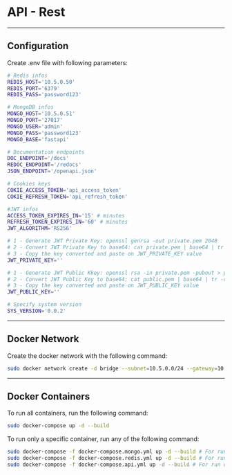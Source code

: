 # API - Rest
___
## Configuration
Create .env file with following parameters:
```bash
# Redis infos
REDIS_HOST='10.5.0.50'
REDIS_PORT='6379'
REDIS_PASS='password123'

# MongoDB infos
MONGO_HOST='10.5.0.51'
MONGO_PORT='27017'
MONGO_USER='admin'
MONGO_PASS='password123'
MONGO_BASE='fastapi'

# Documentation endpoints
DOC_ENDPOINT='/docs'
REDOC_ENDPOINT='/redocs'
JSON_ENDPOINT='/openapi.json'

# Cookies keys
COKIE_ACCESS_TOKEN='api_access_token'
COKIE_REFRESH_TOKEN='api_refresh_token'

#JWT infos
ACCESS_TOKEN_EXPIRES_IN='15' # minutes
REFRESH_TOKEN_EXPIRES_IN='60' # minutes
JWT_ALGORITHM='RS256'

# 1 - Generate JWT Private Key: openssl genrsa -out private.pem 2048
# 2 - Convert JWT Private Key to base64: cat private.pem | base64 | tr -d \\n
# 3 - Copy the key converted and paste on JWT_PRIVATE_KEY value
JWT_PRIVATE_KEY=''

# 1 - Generate JWT Public Kkey: openssl rsa -in private.pem -pubout > public.pem
# 2 - Convert JWT Public Key to base64: cat public.pem | base64 | tr -d \\n
# 3 - Copy the key converted and paste on JWT_PUBLIC_KEY value
JWT_PUBLIC_KEY=''

# Specify system version
SYS_VERSION='0.0.2'
```
___
## Docker Network
Create the docker network with the following command:
```bash
sudo docker network create -d bridge --subnet=10.5.0.0/24 --gateway=10.5.0.1 api_network
```
___
## Docker Containers
To run all containers, run the following command:
```bash
sudo docker-compose up -d --build
```
To run only a specific container, run any of the following command:
```bash
sudo docker-compose -f docker-compose.mongo.yml up -d --build # For run only the mongodb container
sudo docker-compose -f docker-compose.redis.yml up -d --build # For run only the redis container
sudo docker-compose -f docker-compose.api.yml up -d --build # For run only the api container
```
